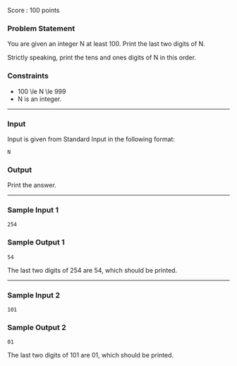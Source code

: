 Score : 100 points

### Problem Statement

You are given an integer N at least 100. Print the last two digits of N.

Strictly speaking, print the tens and ones digits of N in this order.

### Constraints

* 100 \le N \le 999
* N is an integer.

---

### Input

Input is given from Standard Input in the following format:

```
N
```

### Output

Print the answer.

---

### Sample Input 1

```
254
```

### Sample Output 1

```
54
```

The last two digits of 254 are 54, which should be printed.

---

### Sample Input 2

```
101
```

### Sample Output 2

```
01
```

The last two digits of 101 are 01, which should be printed.